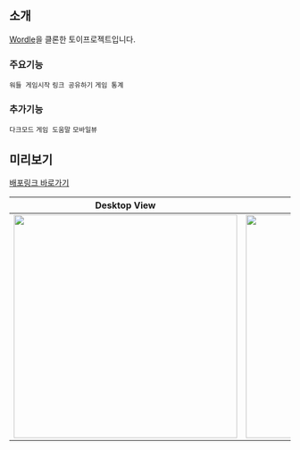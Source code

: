 ## 소개
[Wordle](https://wordly.org)을 클론한 토이프로젝트입니다.

### 주요기능
`워들 게임시작` `링크 공유하기` `게임 통계`

### 추가기능
`다크모드` `게임 도움말` `모바일뷰`

 
## 미리보기
[배포링크 바로가기](https://wordle-react-bay.vercel.app)


| Desktop View                                  | Mobile View                                   |
|-----------------------------------------------|-----------------------------------------------|
| <img src="https://github.com/user-attachments/assets/a41248a6-4776-4832-bbed-b43289a4cf7a" height="400"/> | <img src="https://github.com/user-attachments/assets/3f05ddb7-228e-4df7-a9f6-eb7d287e8c74" height="400"/> |
